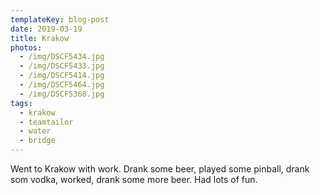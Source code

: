 ```yaml
---
templateKey: blog-post
date: 2019-03-19
title: Krakow
photos:
  - /img/DSCF5434.jpg
  - /img/DSCF5433.jpg
  - /img/DSCF5414.jpg
  - /img/DSCF5464.jpg
  - /img/DSCF5368.jpg
tags:
  - krakow
  - teamtailor
  - water
  - bridge
---
```


Went to Krakow with work. Drank some beer, played some pinball, drank som vodka, worked, drank some more beer. Had lots of fun.
